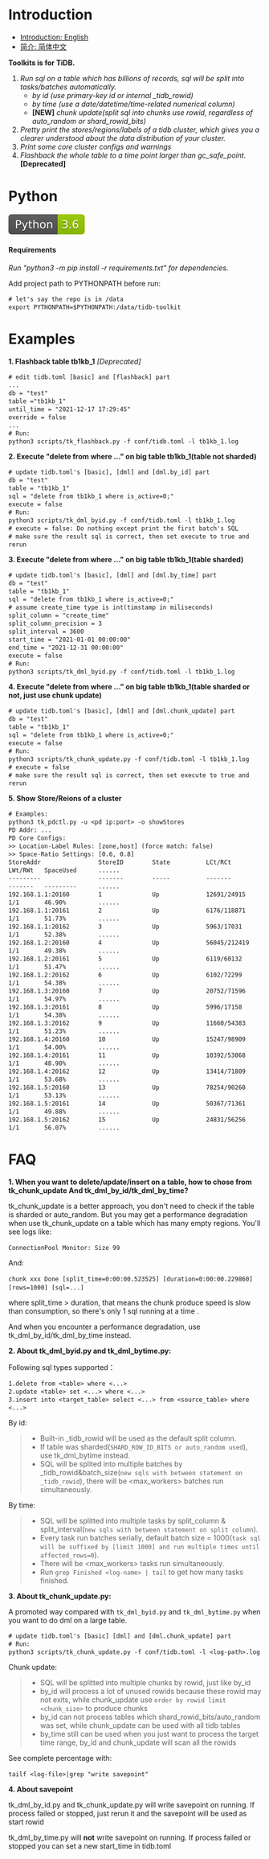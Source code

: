 # Introduction
- [Introduction: English](README_en.md)
- [简介: 简体中文](README_zh.md)

**Toolkits is for TiDB.**
1. *Run sql on a table which has billions of records, sql will be split into tasks/batches automatically.*
    * *by id (use primary-key id or internal _tidb_rowid)*
    * *by time (use a date/datetime/time-related numerical column)*
    * **[NEW]** *chunk update(split sql into chunks use rowid, regardless of auto_random or shard_rowid_bits)* 
2. *Pretty print the stores/regions/labels of a tidb cluster, which gives you a clearer understood about the data 
distribution of your cluster.*
3. *Print some core cluster configs and warnings*
4. *Flashback the whole table to a time point larger than gc_safe_point.* **[Deprecated]**

# Python
![py1](images/1.svg)

#### Requirements 
*Run "python3 -m pip install -r requirements.txt" for dependencies.*

Add project path to PYTHONPATH before run:
```
# let's say the repo is in /data
export PYTHONPATH=$PYTHONPATH:/data/tidb-toolkit
```

# Examples
**1. Flashback table tb1kb_1** *[Deprecated]*
```
# edit tidb.toml [basic] and [flashback] part
...
db = "test"
table ="tb1kb_1"
until_time = "2021-12-17 17:29:45"
override = false
...
# Run:
python3 scripts/tk_flashback.py -f conf/tidb.toml -l tb1kb_1.log
```
**2. Execute "delete from where ..." on big table tb1kb_1(table not sharded)**
```
# update tidb.toml's [basic], [dml] and [dml.by_id] part
db = "test"
table = "tb1kb_1"
sql = "delete from tb1kb_1 where is_active=0;"
execute = false
# Run:
python3 scripts/tk_dml_byid.py -f conf/tidb.toml -l tb1kb_1.log
# execute = false: Do nothing except print the first batch's SQL 
# make sure the result sql is correct, then set execute to true and rerun
```
**3. Execute "delete from where ..." on big table tb1kb_1(table sharded)**
```
# update tidb.toml's [basic], [dml] and [dml.by_time] part
db = "test"
table = "tb1kb_1"
sql = "delete from tb1kb_1 where is_active=0;"
# assume create_time type is int(timstamp in miliseconds)
split_column = "create_time"
split_column_precision = 3
split_interval = 3600
start_time = "2021-01-01 00:00:00"
end_time = "2021-12-31 00:00:00"
execute = false
# Run:
python3 scripts/tk_dml_byid.py -f conf/tidb.toml -l tb1kb_1.log
```
**4. Execute "delete from where ..." on big table tb1kb_1(table sharded or not, just use chunk update)**
```
# update tidb.toml's [basic], [dml] and [dml.chunk_update] part
db = "test"
table = "tb1kb_1"
sql = "delete from tb1kb_1 where is_active=0;"
execute = false
# Run:
python3 scripts/tk_chunk_update.py -f conf/tidb.toml -l tb1kb_1.log
# execute = false
# make sure the result sql is correct, then set execute to true and rerun
```
**5. Show Store/Reions of a cluster**
```
# Examples:
python3 tk_pdctl.py -u <pd ip:port> -o showStores
PD Addr: ...
PD Core Configs:
>> Location-Label Rules: [zone,host] (force match: false)
>> Space-Ratio Settings: [0.6, 0.8]
StoreAddr                StoreID        State          LCt/RCt        LWt/RWt   SpaceUsed      ......
---------                -------        -----          -------        -------   ---------      ......
192.168.1.1:20160        1              Up             12691/24915    1/1       46.90%         ......
192.168.1.1:20161        2              Up             6176/118871    1/1       51.73%         ......
192.168.1.1:20162        3              Up             5963/17031     1/1       52.38%         ......
192.168.1.2:20160        4              Up             56045/212419   1/1       49.38%         ......
192.168.1.2:20161        5              Up             6119/60132     1/1       51.47%         ......
192.168.1.2:20162        6              Up             6102/72299     1/1       54.38%         ......
192.168.1.3:20160        7              Up             20752/71596    1/1       54.97%         ......
192.168.1.3:20161        8              Up             5996/17158     1/1       54.38%         ......
192.168.1.3:20162        9              Up             11660/54383    1/1       51.23%         ......
192.168.1.4:20160        10             Up             15247/98909    1/1       54.00%         ......
192.168.1.4:20161        11             Up             10392/53068    1/1       48.90%         ......
192.168.1.4:20162        12             Up             13414/71809    1/1       53.68%         ......
192.168.1.5:20160        13             Up             78254/90260    1/1       53.13%         ......
192.168.1.5:20161        14             Up             50367/71361    1/1       49.88%         ......
192.168.1.5:20162        15             Up             24831/56256    1/1       56.07%         ......
```

# FAQ
**1. When you want to delete/update/insert on a table, how to chose from tk_chunk_update And tk_dml_by_id/tk_dml_by_time?**

tk_chunk_update is a better approach, you don't need to check if the table is sharded or auto_random.
But you may get a performance degradation when use tk_chunk_update on a table which has many empty regions.
You'll see logs like:

`ConnectionPool Monitor: Size 99`

And:

`chunk xxx Done [split_time=0:00:00.523525] [duration=0:00:00.229860] [rows=1000] [sql=...]`

where split_time > duration, that means the chunk produce speed is slow than consumption, so there's only 1 sql running at a time .

And when you encounter a performance degradation, use tk_dml_by_id/tk_dml_by_time instead.

**2. About tk_dml_byid.py and tk_dml_bytime.py:**

Following sql types supported：
```
1.delete from <table> where <...>
2.update <table> set <...> where <...>
3.insert into <target_table> select <...> from <source_table> where <...>
```
By id:
>* Built-in _tidb_rowid will be used as the default split column.
>* If table was sharded(`SHARD_ROW_ID_BITS or auto_random used`), use tk_dml_bytime instead.
>* SQL will be splited into multiple batches by _tidb_rowid&batch_size(`new sqls with between statement on _tidb_rowid`), there will be <max_workers> batches run simultaneously.

By time:
>* SQL will be splitted into multiple tasks by split_column & split_interval(`new sqls with between statement on split column`).
>* Every task run batches serially, default batch size = 1000(`task sql will be suffixed by [limit 1000] and run multiple times until affected_rows=0`).
>* There will be <max_workers> tasks run simultaneously.
>* Run `grep Finished <log-name> | tail` to get how many tasks finished.

**3. About tk_chunk_update.py:**

A promoted way compared with `tk_dml_byid.py` and `tk_dml_bytime.py` when you want to do dml on a large table.
```
# update tidb.toml's [basic] [dml] and [dml.chunk_update] part
# Run:
python3 scripts/tk_chunk_update.py -f conf/tidb.toml -l <log-path>.log
```
Chunk update:
>* SQL will be splitted into multiple chunks by rowid, just like by_id
>* by_id will process a lot of unused rowids because these rowid may not exits, while chunk_update use `order by rowid limit <chunk_size>` to produce chunks    
>* by_id can not process tables which shard_rowid_bits/auto_random was set, while chunk_update can be used with all tidb tables
>* by_time still can be used when you just want to process the target time range, by_id and chunk_update will scan all the rowids

See complete percentage with:

`tailf <log-file>|grep "write savepoint"`

**4. About savepoint**

tk_dml_by_id.py and tk_chunk_update.py will write savepoint on running.
If process failed or stopped, just rerun it and the savepoint will be used as start rowid

tk_dml_by_time.py will **not** write savepoint on running. If process failed or stopped you can set a new 
start_time in tidb.toml